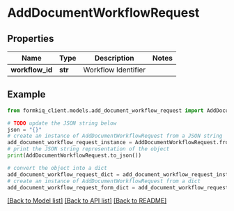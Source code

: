 # AddDocumentWorkflowRequest


## Properties

Name | Type | Description | Notes
------------ | ------------- | ------------- | -------------
**workflow_id** | **str** | Workflow Identifier | 

## Example

```python
from formkiq_client.models.add_document_workflow_request import AddDocumentWorkflowRequest

# TODO update the JSON string below
json = "{}"
# create an instance of AddDocumentWorkflowRequest from a JSON string
add_document_workflow_request_instance = AddDocumentWorkflowRequest.from_json(json)
# print the JSON string representation of the object
print(AddDocumentWorkflowRequest.to_json())

# convert the object into a dict
add_document_workflow_request_dict = add_document_workflow_request_instance.to_dict()
# create an instance of AddDocumentWorkflowRequest from a dict
add_document_workflow_request_form_dict = add_document_workflow_request.from_dict(add_document_workflow_request_dict)
```
[[Back to Model list]](../README.md#documentation-for-models) [[Back to API list]](../README.md#documentation-for-api-endpoints) [[Back to README]](../README.md)


